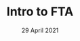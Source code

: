 ---
title: Intro to FTA
date: 29 April 2021
time: 3:00pm - 4:00pm AEDT
standard_description: 'intro'
instructors: ['nileshy']
eventbrite_link: 'google.com'
survey_link: 'https://aka.ms/ftalive-intro-feedback'
content_link: 'https://aka.ms/ftalive-intro'
---